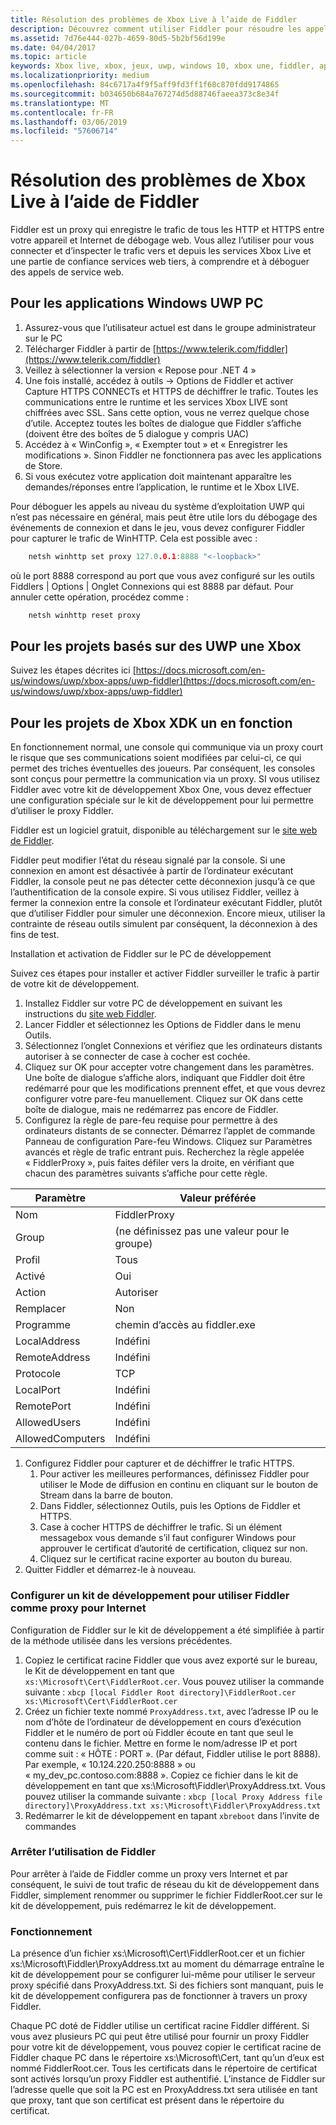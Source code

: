 ```yaml
---
title: Résolution des problèmes de Xbox Live à l’aide de Fiddler
description: Découvrez comment utiliser Fiddler pour résoudre les appels de service Xbox Live.
ms.assetid: 7d76e444-027b-4659-80d5-5b2bf56d199e
ms.date: 04/04/2017
ms.topic: article
keywords: Xbox live, xbox, jeux, uwp, windows 10, xbox une, fiddler, appels de service, résoudre les problèmes
ms.localizationpriority: medium
ms.openlocfilehash: 84c6717a4f9f5aff9fd3ff1f68c870fdd9174865
ms.sourcegitcommit: b034650b684a767274d5d88746faeea373c8e34f
ms.translationtype: MT
ms.contentlocale: fr-FR
ms.lasthandoff: 03/06/2019
ms.locfileid: "57606714"
---
```

# <a name="troubleshooting-xbox-live-using-fiddler"></a>Résolution des problèmes de Xbox Live à l’aide de Fiddler

Fiddler est un proxy qui enregistre le trafic de tous les HTTP et HTTPS entre votre appareil et Internet de débogage web. Vous allez l’utiliser pour vous connecter et d’inspecter le trafic vers et depuis les services Xbox Live et une partie de confiance services web tiers, à comprendre et à déboguer des appels de service web.

## <a name="for-windows-uwp-pc-apps"></a>Pour les applications Windows UWP PC

1. Assurez-vous que l’utilisateur actuel est dans le groupe administrateur sur le PC
1. Télécharger Fiddler à partir de [https://www.telerik.com/fiddler](https://www.telerik.com/fiddler)
1. Veillez à sélectionner la version « Repose pour .NET 4 »
1. Une fois installé, accédez à outils -> Options de Fiddler et activer Capture HTTPS CONNECTs et HTTPS de déchiffrer le trafic.  Toutes les communications entre le runtime et les services Xbox LIVE sont chiffrées avec SSL.  Sans cette option, vous ne verrez quelque chose d’utile.  Acceptez toutes les boîtes de dialogue que Fiddler s’affiche (doivent être des boîtes de 5 dialogue y compris UAC)
1. Accédez à « WinConfig », « Exempter tout » et « Enregistrer les modifications ».  Sinon Fiddler ne fonctionnera pas avec les applications de Store.
1. Si vous exécutez votre application doit maintenant apparaître les demandes/réponses entre l’application, le runtime et le Xbox LIVE.

Pour déboguer les appels au niveau du système d’exploitation UWP qui n’est pas nécessaire en général, mais peut être utile lors du débogage des événements de connexion et dans le jeu, vous devez configurer Fiddler pour capturer le trafic de WinHTTP.
Cela est possible avec :
```cpp
    netsh winhttp set proxy 127.0.0.1:8888 "<-loopback>"
```
où le port 8888 correspond au port que vous avez configuré sur les outils Fiddlers | Options | Onglet Connexions qui est 8888 par défaut.
Pour annuler cette opération, procédez comme :
```cpp
    netsh winhttp reset proxy
```

## <a name="for-xbox-one-uwp-based-projects"></a>Pour les projets basés sur des UWP une Xbox

Suivez les étapes décrites ici [https://docs.microsoft.com/en-us/windows/uwp/xbox-apps/uwp-fiddler](https://docs.microsoft.com/en-us/windows/uwp/xbox-apps/uwp-fiddler)

## <a name="for-xbox-one-xdk-based-projects"></a>Pour les projets de Xbox XDK un en fonction

En fonctionnement normal, une console qui communique via un proxy court le risque que ses communications soient modifiées par celui-ci, ce qui permet des triches éventuelles des joueurs. Par conséquent, les consoles sont conçus pour permettre la communication via un proxy. SI vous utilisez Fiddler avec votre kit de développement Xbox One, vous devez effectuer une configuration spéciale sur le kit de développement pour lui permettre d’utiliser le proxy Fiddler.

Fiddler est un logiciel gratuit, disponible au téléchargement sur le [site web de Fiddler](https://www.telerik.com/fiddler/).

Fiddler peut modifier l’état du réseau signalé par la console. Si une connexion en amont est désactivée à partir de l’ordinateur exécutant Fiddler, la console peut ne pas détecter cette déconnexion jusqu’à ce que l’authentification de la console expire. Si vous utilisez Fiddler, veillez à fermer la connexion entre la console et l’ordinateur exécutant Fiddler, plutôt que d’utiliser Fiddler pour simuler une déconnexion. Encore mieux, utiliser la contrainte de réseau outils simulent par conséquent, la déconnexion à des fins de test.

Installation et activation de Fiddler sur le PC de développement

Suivez ces étapes pour installer et activer Fiddler surveiller le trafic à partir de votre kit de développement.

1. Installez Fiddler sur votre PC de développement en suivant les instructions du [site web Fiddler](https://www.telerik.com/fiddler/).
1. Lancer Fiddler et sélectionnez les Options de Fiddler dans le menu Outils.
1. Sélectionnez l’onglet Connexions et vérifiez que les ordinateurs distants autoriser à se connecter de case à cocher est cochée.
1. Cliquez sur OK pour accepter votre changement dans les paramètres. Une boîte de dialogue s’affiche alors, indiquant que Fiddler doit être redémarré pour que les modifications prennent effet, et que vous devrez configurer votre pare-feu manuellement. Cliquez sur OK dans cette boîte de dialogue, mais ne redémarrez pas encore de Fiddler.
1. Configurez la règle de pare-feu requise pour permettre à des ordinateurs distants de se connecter. Démarrez l’applet de commande Panneau de configuration Pare-feu Windows. Cliquez sur Paramètres avancés et règle de trafic entrant puis. Recherchez la règle appelée « FiddlerProxy », puis faites défiler vers la droite, en vérifiant que chacun des paramètres suivants s’affiche pour cette règle.

| Paramètre          | Valeur préférée                |
|------------------|--------------------------------|
| Nom             | FiddlerProxy                   |
| Group            | (ne définissez pas une valeur pour le groupe) |
| Profil          | Tous                            |
| Activé          | Oui                            |
| Action           | Autoriser                          |
| Remplacer         | Non                             |
| Programme          | chemin d’accès au fiddler.exe            |
| LocalAddress     | Indéfini                            |
| RemoteAddress    | Indéfini                            |
| Protocole         | TCP                            |
| LocalPort        | Indéfini                            |
| RemotePort       | Indéfini                            |
| AllowedUsers     | Indéfini                            |
| AllowedComputers | Indéfini                            |


1. Configurez Fiddler pour capturer et de déchiffrer le trafic HTTPS.
    1. Pour activer les meilleures performances, définissez Fiddler pour utiliser le Mode de diffusion en continu en cliquant sur le bouton de Stream dans la barre de bouton.
    1. Dans Fiddler, sélectionnez Outils, puis les Options de Fiddler et HTTPS.
    1. Case à cocher HTTPS de déchiffrer le trafic. Si un élément messagebox vous demande s’il faut configurer Windows pour approuver le certificat d’autorité de certification, cliquez sur non.
    1. Cliquez sur le certificat racine exporter au bouton du bureau.
1. Quitter Fiddler et démarrez-le à nouveau.

### <a name="to-configure-a-dev-kit-to-use-fiddler-as-its-proxy-to-the-internet"></a>Configurer un kit de développement pour utiliser Fiddler comme proxy pour Internet
Configuration de Fiddler sur le kit de développement a été simplifiée à partir de la méthode utilisée dans les versions précédentes.

1. Copiez le certificat racine Fiddler que vous avez exporté sur le bureau, le Kit de développement en tant que``` xs:\Microsoft\Cert\FiddlerRoot.cer```.  Vous pouvez utiliser la commande suivante :  ```xbcp [local Fiddler Root directory]\FiddlerRoot.cer xs:\Microsoft\Cert\FiddlerRoot.cer```
1. Créez un fichier texte nommé ```ProxyAddress.txt```, avec l’adresse IP ou le nom d’hôte de l’ordinateur de développement en cours d’exécution Fiddler et le numéro de port où Fiddler écoute en tant que seul le contenu dans le fichier. Mettre en forme le nom/adresse IP et port comme suit : « HÔTE : PORT ». (Par défaut, Fiddler utilise le port 8888). Par exemple, « 10.124.220.250:8888 » ou « my_dev_pc.contoso.com:8888 ». Copiez ce fichier dans le kit de développement en tant que xs:\Microsoft\Fiddler\ProxyAddress.txt.  Vous pouvez utiliser la commande suivante :  ```xbcp [local Proxy Address file directory]\ProxyAddress.txt xs:\Microsoft\Fiddler\ProxyAddress.txt```
1. Redémarrer le kit de développement en tapant ```xbreboot``` dans l’invite de commandes

### <a name="to-stop-using-fiddler"></a>Arrêter l’utilisation de Fiddler

Pour arrêter à l’aide de Fiddler comme un proxy vers Internet et par conséquent, le suivi de tout trafic de réseau du kit de développement dans Fiddler, simplement renommer ou supprimer le fichier FiddlerRoot.cer sur le kit de développement, puis redémarrez le kit de développement.

### <a name="how-it-works"></a>Fonctionnement

La présence d’un fichier xs:\Microsoft\Cert\FiddlerRoot.cer et un fichier xs:\Microsoft\Fiddler\ProxyAddress.txt au moment du démarrage entraîne le kit de développement pour se configurer lui-même pour utiliser le serveur proxy spécifié dans ProxyAddress.txt. Si des fichiers sont manquant, puis le kit de développement configurera pas de fonctionner à travers un proxy Fiddler.

Chaque PC doté de Fiddler utilise un certificat racine Fiddler différent. Si vous avez plusieurs PC qui peut être utilisé pour fournir un proxy Fiddler pour votre kit de développement, vous pouvez copier le certificat racine de Fiddler chaque PC dans le répertoire xs:\Microsoft\Cert, tant qu’un d’eux est nommé FiddlerRoot.cer. Tous les certificats dans le répertoire de certificat sont activés lorsqu’un proxy Fiddler est authentifié. L’instance de Fiddler sur l’adresse quelle que soit la PC est en ProxyAddress.txt sera utilisée en tant que proxy, tant que son certificat est présent dans le répertoire du certificat.
